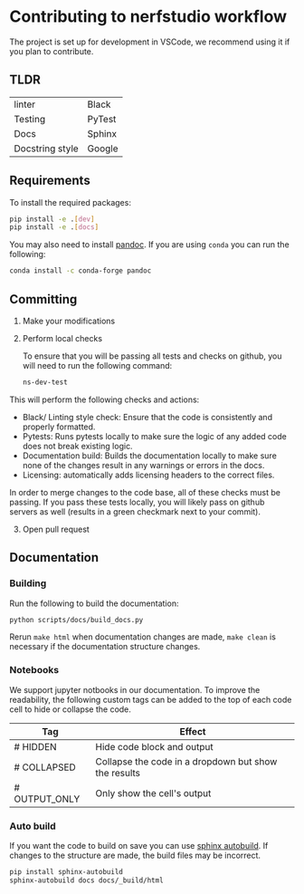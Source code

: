 # Contributing to nerfstudio workflow

The project is set up for development in VSCode, we recommend using it if you plan to contribute.

## TLDR

|                 |        |
| --------------- | ------ |
| linter          | Black  |
| Testing         | PyTest |
| Docs            | Sphinx |
| Docstring style | Google |

## Requirements

To install the required packages:

```bash
pip install -e .[dev]
pip install -e .[docs]
```

You may also need to install [pandoc](https://pandoc.org/). If you are using `conda` you can run the following:

```bash
conda install -c conda-forge pandoc
```

## Committing

1. Make your modifications
2. Perform local checks

   To ensure that you will be passing all tests and checks on github, you will need to run the following command:

   ```bash
   ns-dev-test
   ```

This will perform the following checks and actions:

- Black/ Linting style check: Ensure that the code is consistently and properly formatted.
- Pytests: Runs pytests locally to make sure the logic of any added code does not break existing logic.
- Documentation build: Builds the documentation locally to make sure none of the changes result in any warnings or errors in the docs.
- Licensing: automatically adds licensing headers to the correct files.

In order to merge changes to the code base, all of these checks must be passing. If you pass these tests locally, you will likely pass on github servers as well (results in a green checkmark next to your commit).

3. Open pull request

## Documentation

### Building

Run the following to build the documentation:

```bash
python scripts/docs/build_docs.py
```

Rerun `make html` when documentation changes are made, `make clean` is necessary if the documentation structure changes.

### Notebooks

We support jupyter notbooks in our documentation. To improve the readability, the following custom tags can be added to the top of each code cell to hide or collapse the code.

| Tag           | Effect                                               |
| ------------- | ---------------------------------------------------- |
| # HIDDEN      | Hide code block and output                           |
| # COLLAPSED   | Collapse the code in a dropdown but show the results |
| # OUTPUT_ONLY | Only show the cell's output                          |

### Auto build

If you want the code to build on save you can use [sphinx autobuild](https://github.com/executablebooks/sphinx-autobuild). If changes to the structure are made, the build files may be incorrect.

```bash
pip install sphinx-autobuild
sphinx-autobuild docs docs/_build/html
```
